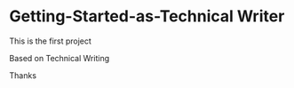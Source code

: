 # Getting-Started-as-Technical Writer

This is the first project

Based on Technical Writing 

Thanks
